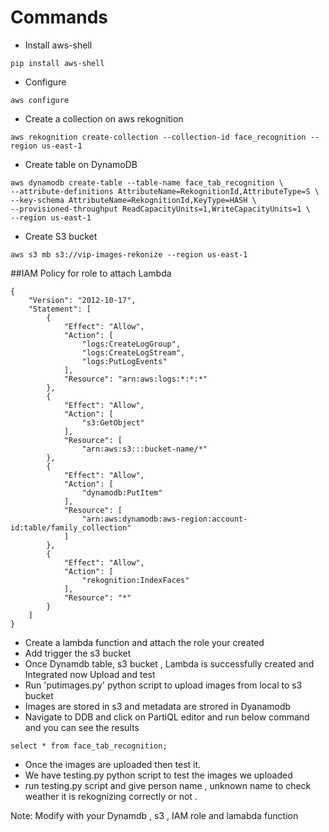# Commands

- Install aws-shell
```
pip install aws-shell
```

- Configure
```
aws configure
```

- Create a collection on aws rekognition
```
aws rekognition create-collection --collection-id face_recognition --region us-east-1
```

- Create table on DynamoDB
```
aws dynamodb create-table --table-name face_tab_recognition \
--attribute-definitions AttributeName=RekognitionId,AttributeType=S \
--key-schema AttributeName=RekognitionId,KeyType=HASH \
--provisioned-throughput ReadCapacityUnits=1,WriteCapacityUnits=1 \
--region us-east-1
```

- Create S3 bucket
```
aws s3 mb s3://vip-images-rekonize --region us-east-1
```

##IAM Policy for role to attach Lambda

```
{
    "Version": "2012-10-17",
    "Statement": [
        {
            "Effect": "Allow",
            "Action": [
                "logs:CreateLogGroup",
                "logs:CreateLogStream",
                "logs:PutLogEvents"
            ],
            "Resource": "arn:aws:logs:*:*:*"
        },
        {
            "Effect": "Allow",
            "Action": [
                "s3:GetObject"
            ],
            "Resource": [
                "arn:aws:s3:::bucket-name/*"       
        },
        {
            "Effect": "Allow",
            "Action": [
                "dynamodb:PutItem"
            ],
            "Resource": [
                "arn:aws:dynamodb:aws-region:account-id:table/family_collection"     
            ]
        },
        {
            "Effect": "Allow",
            "Action": [
                "rekognition:IndexFaces"
            ],
            "Resource": "*"
        }
    ]
}

```

* Create a lambda function and attach the role your created 
* Add trigger the s3 bucket 
* Once Dynamdb table, s3 bucket , Lambda is successfully created and Integrated now Upload and test
* Run 'putimages.py' python script to upload images from local to s3 bucket 
* Images are stored in s3 and metadata are strored in Dyanamodb 
* Navigate to DDB and click on PartiQL editor and run below command  and you can see the results

```
select * from face_tab_recognition;
```

* Once the images are uploaded then test it.
* We have testing.py python script to test the images we uploaded 
* run testing.py script and give person name , unknown name to check weather it is rekognizing correctly or not .


Note: Modify with your Dynamdb , s3 , IAM role and lamabda function 


